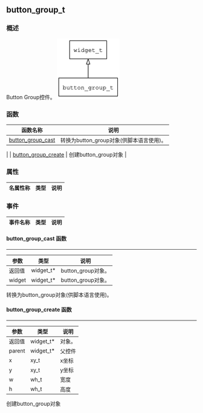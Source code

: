 ## button\_group\_t
### 概述
 Button Group控件。
![image](images/button_group_t_0.png)

### 函数
<p id="button_group_t_methods">

| 函数名称 | 说明 | 
| -------- | ------------ | 
| <a href="#button_group_t_button_group_cast">button\_group\_cast</a> |  转换为button_group对象(供脚本语言使用)。
 |
| <a href="#button_group_t_button_group_create">button\_group\_create</a> |  创建button_group对象
 |
### 属性
<p id="button_group_t_properties">

| 名属性称 | 类型 | 说明 | 
| -------- | ----- | ------------ | 
### 事件
<p id="button_group_t_events">

| 事件名称 | 类型  | 说明 | 
| -------- | ----- | ------- | 
#### button\_group\_cast 函数
-----------------------

| 参数 | 类型 | 说明 |
| -------- | ----- | --------- |
| 返回值 | widget\_t* | button\_group对象。 |
| widget | widget\_t* | button\_group对象。 |
<p id="button_group_t_button_group_cast"> 转换为button_group对象(供脚本语言使用)。



#### button\_group\_create 函数
-----------------------

| 参数 | 类型 | 说明 |
| -------- | ----- | --------- |
| 返回值 | widget\_t* | 对象。 |
| parent | widget\_t* | 父控件 |
| x | xy\_t | x坐标 |
| y | xy\_t | y坐标 |
| w | wh\_t | 宽度 |
| h | wh\_t | 高度 |
<p id="button_group_t_button_group_create"> 创建button_group对象



